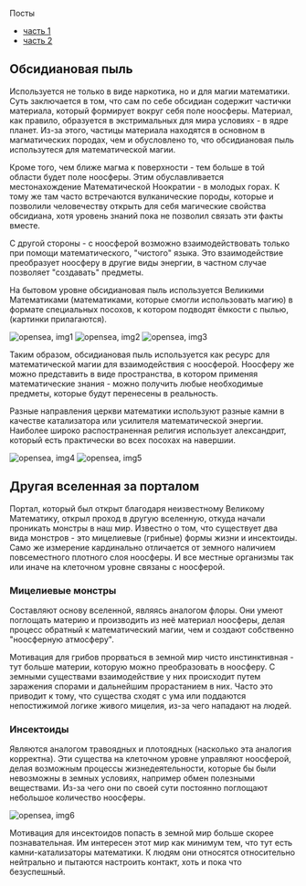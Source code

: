 Посты

- [часть 1](http://joyreactor.cc/post/5156500)
- [часть 2](http://joyreactor.cc/post/5159286)

## Обсидиановая пыль

Используется не только в виде наркотика, но и для магии математики. Суть
заключается в том, что сам по себе обсидиан содержит частички материала,
который формирует вокруг себя поле ноосферы. Материал, как правило, образуется
в экстримальных для мира условиях - в ядре планет. Из-за этого, частицы
материала находятся в основном в магматических породах, чем и обусловлено то,
что обсидиановая пыль использутеся для математической магии.

Кроме того, чем ближе магма к поверхности - тем больше в той области будет
поле ноосферы. Этим обуславливается местонахождение Математической Ноократии -
в молодых горах. К тому же там часто встречаются вулканические породы, которые
и позволили человечеству открыть для себя магические свойства обсидиана, хотя
уровень знаний пока не позволил связать эти факты вместе.

С другой стороны - с ноосферой возможно взаимодействовать только при помощи
математического, "чистого" языка. Это взаимодействие преобразует ноосферу в
другие виды энергии, в частном случае позволяет "создавать" предметы.

На бытовом уровне обсидиановая пыль используется Великими Математиками
(математиками, которые смогли использовать магию) в формате специальных
посохов, к котором подводят ёмкости с пылью, (картинки прилагаются).

![opensea, img1](https://lh3.googleusercontent.com/qNfT7TXVYayPe2P0aDS7mfoaiul9YMDlglKHNPfy-xk6rs3C0bT__FazIy7OgolhVexKcB1mC0nGuefdVITRc4CUpbsRAsf5jgbj2Q=s0)
![opensea, img2](https://lh3.googleusercontent.com/PLFMO6sGWC8GK0WdOmA9vBBlhGzPiqzy98k0P-5C9EwKCYWTw26In49lii1cZTDBH_pUNtkYRYNJGNmFJwlL0uCs5E6skT7PQn62RQ=w600)
![opensea, img3](https://lh3.googleusercontent.com/8qeNnrIERbWJ6xI1OP59Dc7EpNsG77-y1SpvhSdpW9GgBKo8VUokT8CWArkCQ4F5Xuf4gKvcG5DaWlGAwQCkEFFtd3-GYqnzRW8Wnw=s0)

Таким образом, обсидиановая пыль используется как ресурс для математической
магии для взаимодействия с ноосферой. Ноосферу же можно представить в виде
пространства, в котором применяя математические знания - можно получить любые
необходимые предметы, которые будут перенесены в реальность.

Разные направления церкви математики используют разные камни в качестве
катализатора или усилителя математической энергии. Наиболее широко
распостраненная религия использует александрит, который есть практически во
всех посохах на навершии.

![opensea, img4](https://lh3.googleusercontent.com/iekb7_9Yl2wNGGzInkzZyx3eHc0C9p8JuJt4giRgS7_PO3Q6RIbpNOHGtLhm_ngmw6v4mzvCF95Jd1M9DwoKTeKGYoUdW-JU83iK5g=s0)
![opensea, img5](https://lh3.googleusercontent.com/PBGpWWBAAD0oiP9zcCqk6hDmkZrv3Kn84LOZrFu65hoPQ5JLltoxHuHkI6a22wgJ7aEqxN8SKimftHWxPSSx15-G-cPboCEkQ2IZRQ=s0)

## Другая вселенная за порталом

Портал, который был открыт благодаря неизвестному Великому Математику, открыл
проход в другую вселенную, откуда начали проникать монстры в наш мир. Известно
о том, что существует два вида монстров - это мицелиевые (грибные) формы жизни
и инсектоиды. Само же измерение кардинально отличается от земного наличием
повсеместного плотного слоя ноосферы. И все местные организмы так или иначе на
клеточном уровне связаны с ноосферой.

### Мицелиевые монстры

Составляют основу вселенной, являясь аналогом флоры. Они умеют поглощать
материю и производить из неё материал ноосферы, делая процесс обратный к
математический магии, чем и создают собственно "ноосферную атмосферу".

Мотивация для грибов прорваться в земной мир чисто инстинктивная - тут больше
материи, которую можно преобразовать в ноосферу. С земными существами
взаимодействие у них происходит путем заражения спорами и дальнейшим
прорастанием в них. Часто это приводит к тому, что существа сходят с ума или
поддаются непостижимой логике живого мицелия, из-за чего нападают на людей.

### Инсектоиды

Являются аналогом травоядных и плотоядных (насколько эта аналогия корректна).
Эти существа на клеточном уровне управляют ноосферой, делая возможным процессы
жизнедеятельности, которые бы были невозможны в земных условиях, например
обмен полезными веществами. Из-за чего они по своей сути постоянно поглощают
небольшое количество ноосферы.

![opensea, img6](https://lh3.googleusercontent.com/de1UEmxbkQHvgwAMcEy5PzW1poKD5W-1s8A6wG3Y3Y7_bZ59RkfeJNpPfA8QLTwqNW4DTckA-ptVuTApi_iKEJ98tw9pkbKUZ-6S=s0)

Мотивация для инсектоидов попасть в земной мир больше скорее познавательная.
Им интересен этот мир как минимум тем, что тут есть камни-катализаторы
математики. К людям они относятся относительно нейтрально и пытаются настроить
контакт, хоть и пока что безуспешный.
